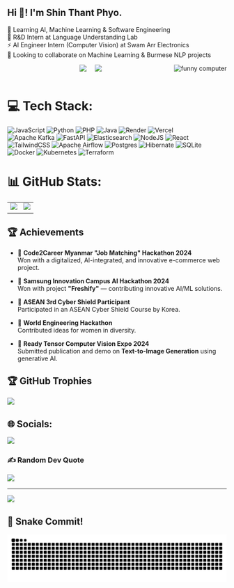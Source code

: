 <h2 align="left">Hi 👋! I'm Shin Thant Phyo.</h2>
<p align="left">
🌱 Learning AI, Machine Learning & Software Engineering<br>
🏢 R&D Intern at Language Understanding Lab<br>
⚡ AI Engineer Intern (Computer Vision) at Swam Arr Electronics<br>
👯 Looking to collaborate on Machine Learning & Burmese NLP projects
</p>

<img align="right" height="150" src="https://media.tenor.com/Q0anovSbMjoAAAAm/fullcircle-skate.webp" alt="funny computer" />

<div align="center">
  <img src="https://nirzak-streak-stats.vercel.app/?user=NanGyeThote&theme=dark&hide_border=false" height="130" />&nbsp;&nbsp;&nbsp;&nbsp;
  <img src="https://github-readme-stats.vercel.app/api/top-langs?username=NanGyeThote&layout=compact&langs_count=6&theme=dark&hide_border=false" height="130" />
</div>

<br>

# 💻 Tech Stack:
![JavaScript](https://img.shields.io/badge/javascript-%23323330.svg?style=for-the-badge&logo=javascript&logoColor=%23F7DF1E) ![Python](https://img.shields.io/badge/python-3670A0?style=for-the-badge&logo=python&logoColor=ffdd54) ![PHP](https://img.shields.io/badge/php-%23777BB4.svg?style=for-the-badge&logo=php&logoColor=white) ![Java](https://img.shields.io/badge/java-%23ED8B00.svg?style=for-the-badge&logo=openjdk&logoColor=white) ![Render](https://img.shields.io/badge/Render-%46E3B7.svg?style=for-the-badge&logo=render&logoColor=white) ![Vercel](https://img.shields.io/badge/vercel-%23000000.svg?style=for-the-badge&logo=vercel&logoColor=white) ![Apache Kafka](https://img.shields.io/badge/Apache%20Kafka-000?style=for-the-badge&logo=apachekafka) ![FastAPI](https://img.shields.io/badge/FastAPI-005571?style=for-the-badge&logo=fastapi) ![Elasticsearch](https://img.shields.io/badge/elasticsearch-%230377CC.svg?style=for-the-badge&logo=elasticsearch&logoColor=white) ![NodeJS](https://img.shields.io/badge/node.js-6DA55F?style=for-the-badge&logo=node.js&logoColor=white) ![React](https://img.shields.io/badge/react-%2320232a.svg?style=for-the-badge&logo=react&logoColor=%2361DAFB) ![TailwindCSS](https://img.shields.io/badge/tailwindcss-%2338B2AC.svg?style=for-the-badge&logo=tailwind-css&logoColor=white) ![Apache Airflow](https://img.shields.io/badge/Apache%20Airflow-017CEE?style=for-the-badge&logo=Apache%20Airflow&logoColor=white) ![Postgres](https://img.shields.io/badge/postgres-%23316192.svg?style=for-the-badge&logo=postgresql&logoColor=white) ![Hibernate](https://img.shields.io/badge/Hibernate-59666C?style=for-the-badge&logo=Hibernate&logoColor=white) ![SQLite](https://img.shields.io/badge/sqlite-%2307405e.svg?style=for-the-badge&logo=sqlite&logoColor=white) ![Docker](https://img.shields.io/badge/docker-%230db7ed.svg?style=for-the-badge&logo=docker&logoColor=white) ![Kubernetes](https://img.shields.io/badge/kubernetes-%23326ce5.svg?style=for-the-badge&logo=kubernetes&logoColor=white) ![Terraform](https://img.shields.io/badge/terraform-%235835CC.svg?style=for-the-badge&logo=terraform&logoColor=white)
# 📊 GitHub Stats:
<table style="border: none;">
  <tr>
    <td>
      <img src="https://github-readme-stats.vercel.app/api?username=NanGyeThote&theme=dark&include_all_commits=false&count_private=false" width="370" />
    </td>
    <td>
      <img src="https://github-contributor-stats.vercel.app/api?username=NanGyeThote&limit=5&theme=dark&combine_all_yearly_contributions=true" width="370" />
    </td>
  </tr>
</table>

## 🏆 Achievements

- 🥇 **Code2Career Myanmar "Job Matching" Hackathon 2024**  
  Won with a digitalized, AI-integrated, and innovative e-commerce web project.

- 🥇 **Samsung Innovation Campus AI Hackathon 2024**  
  Won with project **"Freshify"** — contributing innovative AI/ML solutions.

- 🤖 **ASEAN 3rd Cyber Shield Participant**  
  Participated in an ASEAN Cyber Shield Course by Korea.

- 🧠 **World Engineering Hackathon**  
  Contributed ideas for women in diversity.

- 🧾 **Ready Tensor Computer Vision Expo 2024**  
  Submitted publication and demo on **Text-to-Image Generation** using generative AI.

## 🏆 GitHub Trophies
![](https://github-profile-trophy.vercel.app/?username=NanGyeThote&theme=radical&no-frame=false&no-bg=true&margin-w=4)

## 🌐 Socials:
<a href="https://www.linkedin.com/in/shin-thant-phyo-320725326" target="_blank">
  <img src="https://img.shields.io/badge/LinkedIn-%230077B5.svg?logo=linkedin&logoColor=white" style="height:40px;" />
</a>

### ✍️ Random Dev Quote
![](https://quotes-github-readme.vercel.app/api?type=horizontal&theme=tokyonight)

---
[![](https://visitcount.itsvg.in/api?id=NanGyeThote&icon=0&color=0)](https://visitcount.itsvg.in)

## 🐍 Snake Commit!

<picture>
  <source media="(prefers-color-scheme: dark)" srcset="https://raw.githubusercontent.com/NanGyeThote/NanGyeThote/output/github-contribution-grid-snake-dark.svg">
  <source media="(prefers-color-scheme: light)" srcset="https://raw.githubusercontent.com/NanGyeThote/NanGyeThote/output/github-contribution-grid-snake.svg">
  <img alt="github contribution grid snake animation" src="https://raw.githubusercontent.com/NanGyeThote/NanGyeThote/output/github-contribution-grid-snake.svg">
</picture>

###

<!-- Proudly created with GPRM ( https://gprm.itsvg.in ) -->
